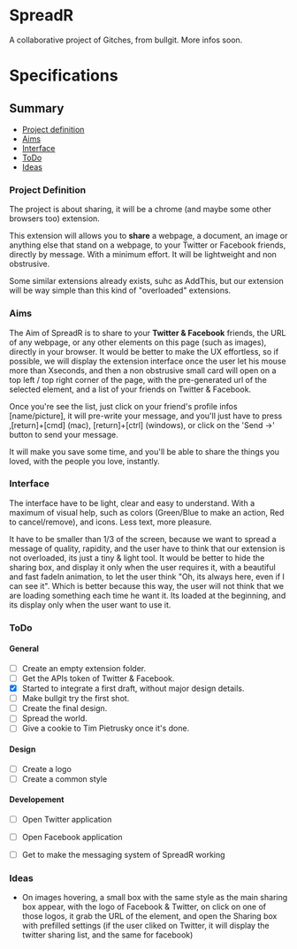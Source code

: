 SpreadR
=======

A collaborative project of Gitches, from bullgit. More infos soon. 

# Specifications

## Summary 
+ [Project definition](#project-definition)
+ [Aims](#aims)
+ [Interface](#interface)
+ [ToDo](#todo)
+ [Ideas](#ideas)


### Project Definition
The project is about sharing, it will be a chrome (and maybe some other browsers too) extension. 

This extension will allows you to __share__ a webpage, a document, an image or anything else that stand on a webpage, to your Twitter or Facebook friends, directly by message. With a minimum effort. 
It will be lightweight and non obstrusive. 

Some similar extensions already exists, suhc as AddThis, but our extension will be way simple than this kind of "overloaded" extensions. 

### Aims 
The Aim of SpreadR is to share to your __Twitter & Facebook__ friends,  the URL of any webpage, or any other elements on this page (such as images), directly in your browser.
It would be better to make the UX effortless, so if possible, we will display the extension interface once the user let his mouse more than Xseconds, and then a non obstrusive small card will open on a top left / top right corner of the page, with the pre-generated url of the selected element, and a list of your friends on Twitter & Facebook.

Once you're see the list, just click on your friend's profile infos [name/picture], it will pre-write your message, and you'll just have to press ‚[return]+[cmd] (mac),  [return]+[ctrl] (windows), or click on the 'Send ->' button to send your message. 

It will make you save some time, and you'll be able to share the things you loved, with the people you love, instantly. 

### Interface
The interface have to be light, clear and easy to understand. 
With a maximum of visual help, such as colors (Green/Blue to make an action, Red to cancel/remove), and icons. Less text, more pleasure. 

It have to be smaller than 1/3 of the screen, because we want to spread a message of quality, rapidity, and the user have to think that our extension is not overloaded, its just a tiny & light tool. 
It would be better to hide the sharing box, and display it only when the user requires it, with a beautiful and fast fadeIn animation, to let the user think "Oh, its always here, even if I can see it". 
Which is better because this way, the user will not think that we are loading something each time he want it. Its loaded at the beginning, and its display only when the user want to use it.

### ToDo
#### General
+ [ ] Create an empty extension folder.
+ [ ] Get the APIs token of Twitter & Facebook.
+ [X] Started to integrate a first draft, without major design details.
+ [ ] Make bullgit try the first shot. 
+ [ ] Create the final design.
+ [ ] Spread the world.
+ [ ] Give a cookie to Tim Pietrusky once it's done.

#### Design 
+ [ ] Create a logo
+ [ ] Create a common style

#### Developement
+ [ ] Open Twitter application
+ [ ] Open Facebook application
+ [ ] Get to make the messaging system of SpreadR working


### Ideas 
+ On images hovering, a small box with the same style as the main sharing box appear, with the logo of Facebook & Twitter, on click on one of those logos, it grab the URL of the element, and open the Sharing box with prefilled settings (if the user cliked on Twitter, it will display the twitter sharing list, and the same for facebook)


